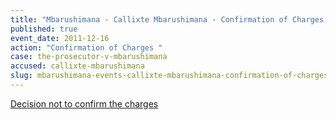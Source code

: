 ```yaml
---
title: "Mbarushimana - Callixte Mbarushimana - Confirmation of Charges "
published: true
event_date: 2011-12-16
action: "Confirmation of Charges "
case: the-prosecutor-v-mbarushimana
accused: callixte-mbarushimana
slug: mbarushimana-events-callixte-mbarushimana-confirmation-of-charges-
---
```


[Decision not to confirm the charges](http://www.icc-cpi.int/iccdocs/doc/doc1286409.pdf)[](http://www.icc-cpi.int/en_menus/icc/situations%20and%20cases/situations/situation%20icc%200104/related%20cases/icc01040110/court%20records/chambers/pre%20trial%20chamber%20i/Pages/465.aspx)

